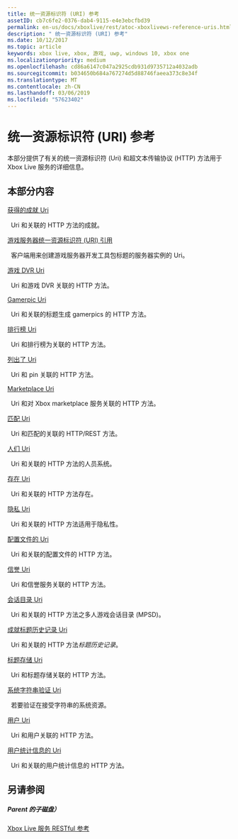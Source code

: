 ```yaml
---
title: 统一资源标识符 (URI) 参考
assetID: cb7c6fe2-0376-dab4-9115-e4e3ebcfbd39
permalink: en-us/docs/xboxlive/rest/atoc-xboxlivews-reference-uris.html
description: " 统一资源标识符 (URI) 参考"
ms.date: 10/12/2017
ms.topic: article
keywords: xbox live, xbox, 游戏, uwp, windows 10, xbox one
ms.localizationpriority: medium
ms.openlocfilehash: cd86a6147c047a2925cdb931d9735712a4032adb
ms.sourcegitcommit: b034650b684a767274d5d88746faeea373c8e34f
ms.translationtype: MT
ms.contentlocale: zh-CN
ms.lasthandoff: 03/06/2019
ms.locfileid: "57623402"
---
```

# <a name="universal-resource-identifier-uri-reference"></a>统一资源标识符 (URI) 参考

本部分提供了有关的统一资源标识符 (Uri) 和超文本传输协议 (HTTP) 方法用于 Xbox Live 服务的详细信息。

<a id="ID4EAB"></a>


## <a name="in-this-section"></a>本部分内容

[获得的成就 Uri](achievements/atoc-reference-achievementsv2.md)

&nbsp;&nbsp;Uri 和关联的 HTTP 方法的成就。

[游戏服务器统一资源标识符 (URI) 引用](gsdk/atoc-gsdk-uri-reference.md)

&nbsp;&nbsp;客户端用来创建游戏服务器开发工具包标题的服务器实例的 Uri。

[游戏 DVR Uri](dvr/atoc-reference-dvr.md)

&nbsp;&nbsp;Uri 和游戏 DVR 关联的 HTTP 方法。

[Gamerpic Uri](gamerpic/atoc-reference-gamerpic.md)

&nbsp;&nbsp;Uri 和关联的标题生成 gamerpics 的 HTTP 方法。

[排行榜 Uri](leaderboard/atoc-reference-leaderboard.md)

&nbsp;&nbsp;Uri 和排行榜为关联的 HTTP 方法。

[列出了 Uri](lists/atoc-reference-lists.md)

&nbsp;&nbsp;Uri 和 pin 关联的 HTTP 方法。

[Marketplace Uri](marketplace/atoc-reference-marketplace.md)

&nbsp;&nbsp;Uri 和对 Xbox marketplace 服务关联的 HTTP 方法。

[匹配 Uri](matchtickets/atoc-reference-matchtickets.md)

&nbsp;&nbsp;Uri 和匹配的关联的 HTTP/REST 方法。

[人们 Uri](people/atoc-reference-people.md)

&nbsp;&nbsp;Uri 和关联的 HTTP 方法的人员系统。

[存在 Uri](presence/atoc-reference-presence.md)

&nbsp;&nbsp;Uri 和关联的 HTTP 方法存在。

[隐私 Uri](privacy/atoc-reference-privacyv2.md)

&nbsp;&nbsp;Uri 和关联的 HTTP 方法适用于隐私性。

[配置文件的 Uri](profileV2/atoc-reference-profiles.md)

&nbsp;&nbsp;Uri 和关联的配置文件的 HTTP 方法。

[信誉 Uri](reputation/atoc-reference-reputation.md)

&nbsp;&nbsp;Uri 和信誉服务关联的 HTTP 方法。

[会话目录 Uri](sessiondirectory/atoc-reference-sessiondirectory.md)

&nbsp;&nbsp;Uri 和关联的 HTTP 方法之多人游戏会话目录 (MPSD)。

[成就标题历史记录 Uri](titlehistory/atoc-reference-titlehistoryv2.md)

&nbsp;&nbsp;Uri 和关联的 HTTP 方法*标题历史记录*。

[标题存储 Uri](storage/atoc-reference-storagev2.md)

&nbsp;&nbsp;Uri 和标题存储关联的 HTTP 方法。

[系统字符串验证 Uri](stringserver/atoc-reference-systemstringsvalidate.md)

&nbsp;&nbsp;若要验证在接受字符串的系统资源。

[用户 Uri](users/atoc-reference-users.md)

&nbsp;&nbsp;Uri 和用户关联的 HTTP 方法。

[用户统计信息的 Uri](userstats/atoc-reference-userstats.md)

&nbsp;&nbsp;Uri 和关联的用户统计信息的 HTTP 方法。

<a id="ID4E5C"></a>


## <a name="see-also"></a>另请参阅

<a id="ID4EAD"></a>


##### <a name="parent"></a>Parent 的子磁盘）

[Xbox Live 服务 RESTful 参考](../atoc-xboxlivews-reference.md)
